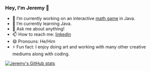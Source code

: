 ### Hey, I'm Jeremy 👋

- 🔭 I’m currently working on an interactive [math game](../math-game) in Java.
- 🌱 I’m currently learning Java.
- 💬 Ask me about anything!
- 📫 How to reach me: [linkedin](https://www.linkedin.com/in/jeremyaubrey/)
- 😄 Pronouns: He/Him
- ⚡ Fun fact: I enjoy doing art and working with many other creative mediums along with coding. 

[![Jeremy's GitHub stats](https://github-readme-stats.vercel.app/api?username=jeremy-aubrey&show_icons=true&theme=radical)](https://github.com/jeremy-aubrey/github-readme-stats)
